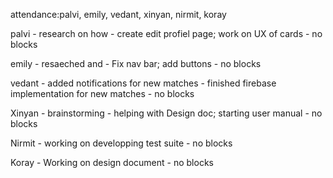 attendance:palvi, emily, vedant, xinyan, nirmit, koray

palvi
    - research on how 
    - create edit profiel page; work on UX of cards
    - no blocks

emily
    - resaeched and
    - Fix nav bar; add buttons
    - no blocks

vedant
    - added notifications for new matches
    - finished firebase implementation for new matches
    - no blocks

Xinyan
    - brainstorming
    - helping with Design doc; starting user manual
    - no blocks

Nirmit
    - working on developping test suite
    - no blocks

Koray
    - Working on design document
    - no blocks